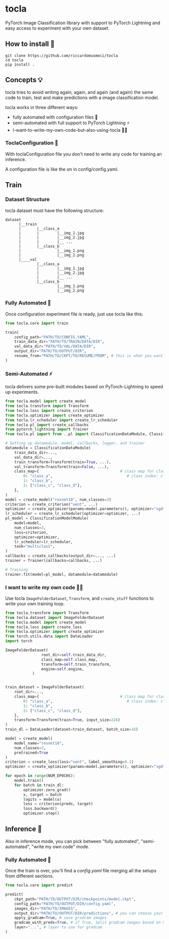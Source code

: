 # **tocla**
PyTorch Image Classification library with support to PyTorch Lightning and easy access to experiment with your own dataset.

## **How to install 🔨**
```
git clone https://github.com/riccardomusmeci/tocla
cd tocla
pip install .
```


## **Concepts 💡**
tocla tries to avoid writing again, again, and again (and again) the same code to train, test and make predictions with a image classification model.

tocla works in three different ways:
* fully automated with configuration files 🚀
* semi-automated with full support to PyTorch Lightning ⚡️
* I-want-to-write-my-own-code-but-also-using-tocla 🧑‍💻

### **ToclaConfiguration 📄**
With toclaConfiguration file you don't need to write any code for training an inference.

A configuration file is like the on in config/config.yaml.

## **Train**

### **Dataset Structure**
tocla dataset must have the following structure:
```
dataset
      |__train
      |       |__class_a
      |       |        |__img_1.jpg
      |       |        |__img_2.jpg
      |       |        |__ ...
      |       |__class_b
      |                |__img_1.png
      |                |__img_2.png
      |____val
              |__class_a
              |        |__img_1.jpg
              |        |__img_2.jpg
              |        |__ ...
              |__class_b
                       |__img_1.png
                       |__img_2.png

```


### **Fully Automated 🚀**
Once configuration experiment file is ready, just use tocla like this:

```python
from tocla.core import train

train(
    config_path="PATH/TO/CONFIG.YAML",
    train_data_dir="PATH/TO/TRAIN/DATA/DIR",
    val_data_dir="PATH/TO/VAL/DATA/DIR",
    output_dir="PATH/TO/OUTPUT/DIR",
    resume_from="PATH/TO/CKPT/TO/RESUME/FROM", # this is when you want to start retraining from a Lightning ckpt
)
```

### **Semi-Automated ⚡️**
tocla delivers some pre-built modules based on PyTorch-Lightning to speed up experiments.

```python
from tocla.model import create_model
from tocla.transform import Transform
from tocla.loss import create_criterion
from tocla.optimizer import create_optimizer
from tocla.lr_scheduler import create_lr_scheduler
from tocla.pl import create_callbacks
from pytorch_lightning import Trainer
from tocla.pl import from ..pl import ClassificationDataModule, ClassificationModelModule

# Setting up datamodule, model, callbacks, logger, and trainer
datamodule = ClassificationDataModule(
    train_data_dir=...,
    val_data_dir=...,
    train_transform=Transform(train=True, ...),
    val_transform=Transform(train=False, ...),
    class_map={                                    # class map for classification
        0: "class_a",                                 # class index: class name or [class_name1, class_name2]
        1: "class_b",
        2: ["class_c", "class_d"],
    },
)
model = create_model("resnet18", num_classes=3)
criterion = create_criterion("xent", ...)
optimizer = create_optimizer(params=model.parameters(), optimizer="sgd", lr=.001, ...)
lr_scheduler = create_lr_scheduler(optimizer=optimizer, ...)
pl_model = ClassificationModelModule(
    model=model,
    num_classes=3,
    loss=criterion,
    optimizer=optimizer,
    lr_scheduler=lr_scheduler,
    task="multiclass",
)
callbacks = create_callbacks(output_dir=..., ...)
trainer = Trainer(callbacks=callbacks, ...)

# Training
trainer.fit(model=pl_model, datamodule=datamodule)
```

### **I want to write my own code 🧑‍💻**
Use tocla `ImageFolderDataset`, `Transform`, and `create_stuff` functions to write your own training loop.

```python
from tocla.transform import Transform
from tocla.dataset import ImageFolderDataset
from tocla.model import create_model
from tocla.loss import create_loss
from tocla.optimizer import create_optimizer
from torch.utils.data import DataLoader
import torch

ImageFolderDataset(
                root_dir=self.train_data_dir,
                class_map=self.class_map,
                transform=self.train_transform,
                engine=self.engine,
            )


train_dataset = ImageFolderDataset(
    root_dir=...,
    class_map={                                    # class map for classification
        0: "class_a",                                 # class index: class name or [class_name1, class_name2]
        1: "class_b",
        2: ["class_c", "class_d"],
    },
    transform=Transform(train=True, input_size=224)
)
train_dl = DataLoader(dataset=train_dataset, batch_size=16)

model = create_model(
    model_name="resnet18",
    num_classes=3,
    pretrained=True
)
criterion = create_loss(loss="xent", label_smoothing=0.1)
optimizer = create_optimizer(params=model.parameters(), optimizer="sgd", lr=0.0005)

for epoch in range(NUM_EPOCHS):
    model.train()
    for batch in train_dl:
        optimizer.zero_grad()
        x, target = batch
        logits = model(x)
        loss = criterion(preds, target)
        loss.backward()
        optimizer.step()
```

## **Inference 🧐**
Also in inference mode, you can pick between "fully automated", "semi-automated", "write my own code" mode.


### **Fully Automated 🚀**
Once the train is over, you'll find a *config.yaml* file merging all the setups from different sections.

```python
from tocla.core import predict

predict(
    ckpt_path="PATH/TO/OUTPUT/DIR/checkpoints/model.ckpt",
    config_path="PATH/TO/OUTPUT/DIR/config.yaml",
    images_dir="PATH/TO/IMAGES",
    output_dir="PATH/TO/OUTPUT/DIR/predictions", # you can choose your own path
    apply_gradcam=True, # save gradcam images
    gradcam_with_preds=True, # if True, split gradcam images based on model predicitons
    layer="...", # layer to use for gradcam
)
```
